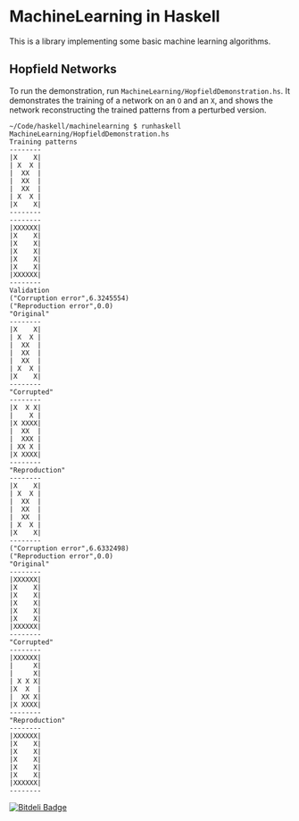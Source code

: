MachineLearning in Haskell
==========================

This is a library implementing some basic machine learning algorithms.


## Hopfield Networks ##

To run the demonstration, run
`MachineLearning/HopfieldDemonstration.hs`.  It demonstrates the
training of a network on an `O` and an `X`, and shows the network
reconstructing the trained patterns from a perturbed version.

    ~/Code/haskell/machinelearning $ runhaskell MachineLearning/HopfieldDemonstration.hs
    Training patterns
    --------
    |X    X|
    | X  X |
    |  XX  |
    |  XX  |
    |  XX  |
    | X  X |
    |X    X|
    --------
    --------
    |XXXXXX|
    |X    X|
    |X    X|
    |X    X|
    |X    X|
    |X    X|
    |XXXXXX|
    --------
    Validation
    ("Corruption error",6.3245554)
    ("Reproduction error",0.0)
    "Original"
    --------
    |X    X|
    | X  X |
    |  XX  |
    |  XX  |
    |  XX  |
    | X  X |
    |X    X|
    --------
    "Corrupted"
    --------
    |X  X X|
    |    X |
    |X XXXX|
    |  XX  |
    |  XXX |
    | XX X |
    |X XXXX|
    --------
    "Reproduction"
    --------
    |X    X|
    | X  X |
    |  XX  |
    |  XX  |
    |  XX  |
    | X  X |
    |X    X|
    --------
    ("Corruption error",6.6332498)
    ("Reproduction error",0.0)
    "Original"
    --------
    |XXXXXX|
    |X    X|
    |X    X|
    |X    X|
    |X    X|
    |X    X|
    |XXXXXX|
    --------
    "Corrupted"
    --------
    |XXXXXX|
    |     X|
    |     X|
    | X X X|
    |X  X  |
    |  XX X|
    |X XXXX|
    --------
    "Reproduction"
    --------
    |XXXXXX|
    |X    X|
    |X    X|
    |X    X|
    |X    X|
    |X    X|
    |XXXXXX|
    --------


[![Bitdeli Badge](https://d2weczhvl823v0.cloudfront.net/ajtulloch/haskell-ml/trend.png)](https://bitdeli.com/free "Bitdeli Badge")

